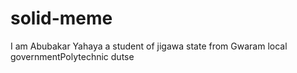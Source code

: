 # solid-meme
I am Abubakar Yahaya a student of jigawa state from Gwaram local governmentPolytechnic dutse
